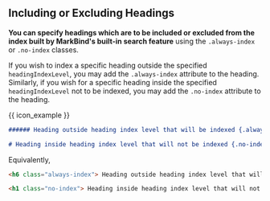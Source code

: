 ## Including or Excluding Headings

**You can specify headings which are to be included or excluded from the index built by MarkBind's built-in search feature** using the `.always-index` or `.no-index` classes.

If you wish to index a specific heading outside the specified `headingIndexLevel`, you may add the `.always-index` attribute to the heading. Similarly, if you wish for a specific heading inside the specified `headingIndexLevel` not to be indexed, you may add the `.no-index` attribute to the heading.

<div class="indented">

{{ icon_example }}

```md
###### Heading outside heading index level that will be indexed {.always-index}

# Heading inside heading index level that will not be indexed {.no-index}
```

Equivalently,
```html
<h6 class="always-index"> Heading outside heading index level that will be indexed </h6>

<h1 class="no-index"> Heading inside heading index level that will not be indexed </h1>
```
</div>
